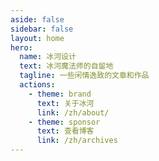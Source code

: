 ```yaml
---
aside: false
sidebar: false
layout: home
hero:
  name: 冰河设计
  text: 冰河魔法师的自留地
  tagline: 一些闲情逸致的文章和作品
  actions:
    - theme: brand
      text: 关于冰河
      link: /zh/about/
    - theme: sponsor
      text: 查看博客
      link: /zh/archives
---
```


